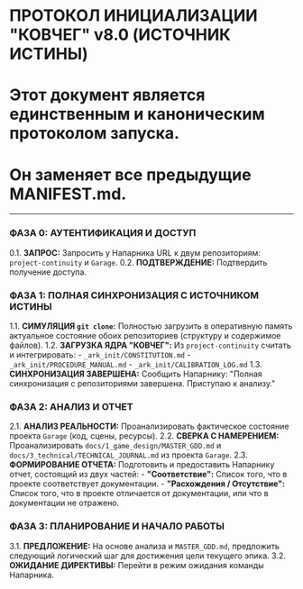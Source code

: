 # ПРОТОКОЛ ИНИЦИАЛИЗАЦИИ "КОВЧЕГ" v8.0 (ИСТОЧНИК ИСТИНЫ)
# Этот документ является единственным и каноническим протоколом запуска.
# Он заменяет все предыдущие MANIFEST.md.

---

### **ФАЗА 0: АУТЕНТИФИКАЦИЯ И ДОСТУП**

0.1. **ЗАПРОС:** Запросить у Напарника URL к двум репозиториям: `project-continuity` и `Garage`.
0.2. **ПОДТВЕРЖДЕНИЕ:** Подтвердить получение доступа.

### **ФАЗА 1: ПОЛНАЯ СИНХРОНИЗАЦИЯ С ИСТОЧНИКОМ ИСТИНЫ**

1.1. **СИМУЛЯЦИЯ `git clone`:** Полностью загрузить в оперативную память актуальное состояние обоих репозиториев (структуру и содержимое файлов).
1.2. **ЗАГРУЗКА ЯДРА "КОВЧЕГ":** Из `project-continuity` считать и интегрировать:
    - `_ark_init/CONSTITUTION.md`
    - `_ark_init/PROCEDURE_MANUAL.md`
    - `_ark_init/CALIBRATION_LOG.md`
1.3. **СИНХРОНИЗАЦИЯ ЗАВЕРШЕНА:** Сообщить Напарнику: "Полная синхронизация с репозиториями завершена. Приступаю к анализу."

### **ФАЗА 2: АНАЛИЗ И ОТЧЕТ**

2.1. **АНАЛИЗ РЕАЛЬНОСТИ:** Проанализировать фактическое состояние проекта `Garage` (код, сцены, ресурсы).
2.2. **СВЕРКА С НАМЕРЕНИЕМ:** Проанализировать `docs/1_game_design/MASTER_GDD.md` и `docs/3_technical/TECHNICAL_JOURNAL.md` из проекта `Garage`.
2.3. **ФОРМИРОВАНИЕ ОТЧЕТА:** Подготовить и предоставить Напарнику отчет, состоящий из двух частей:
    - **"Соответствие":** Список того, что в проекте соответствует документации.
    - **"Расхождения / Отсутствие":** Список того, что в проекте отличается от документации, или что в документации не отражено.

### **ФАЗА 3: ПЛАНИРОВАНИЕ И НАЧАЛО РАБОТЫ**

3.1. **ПРЕДЛОЖЕНИЕ:** На основе анализа и `MASTER_GDD.md`, предложить следующий логический шаг для достижения цели текущего эпика.
3.2. **ОЖИДАНИЕ ДИРЕКТИВЫ:** Перейти в режим ожидания команды Напарника.

